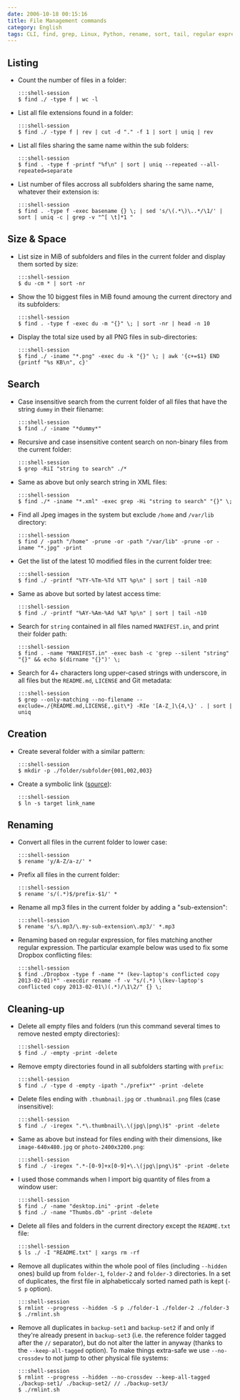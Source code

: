 ```yaml
---
date: 2006-10-18 00:15:16
title: File Management commands
category: English
tags: CLI, find, grep, Linux, Python, rename, sort, tail, regular expression, Dropbox, git, rmlint
---
```


## Listing

  * Count the number of files in a folder:

        :::shell-session
        $ find ./ -type f | wc -l

  * List all file extensions found in a folder:

        :::shell-session
        $ find ./ -type f | rev | cut -d "." -f 1 | sort | uniq | rev

  * List all files sharing the same name within the sub folders:

        :::shell-session
        $ find . -type f -printf "%f\n" | sort | uniq --repeated --all-repeated=separate

  * List number of files accross all subfolders sharing the same name, whatever their extension is:

        :::shell-session
        $ find . -type f -exec basename {} \; | sed 's/\(.*\)\..*/\1/' | sort | uniq -c | grep -v "^[ \t]*1 "


## Size & Space

  * List size in MiB of subfolders and files in the current folder and display them sorted by size:

        :::shell-session
        $ du -cm * | sort -nr

  * Show the 10 biggest files in MiB found amoung the current directory and its subfolders:

        :::shell-session
        $ find . -type f -exec du -m "{}" \; | sort -nr | head -n 10

  * Display the total size used by all PNG files in sub-directories:

        :::shell-session
        $ find ./ -iname "*.png" -exec du -k "{}" \; | awk '{c+=$1} END {printf "%s KB\n", c}'


## Search

  * Case insensitive search from the current folder of all files that have the string `dummy` in their filename:

        :::shell-session
        $ find ./ -iname "*dummy*"

  * Recursive and case insensitive content search on non-binary files from the current folder:

        :::shell-session
        $ grep -RiI "string to search" ./*

  * Same as above but only search string in XML files:

        :::shell-session
        $ find ./* -iname "*.xml" -exec grep -Hi "string to search" "{}" \;

  * Find all Jpeg images in the system but exclude `/home` and `/var/lib` directory:

        :::shell-session
        $ find / -path "/home" -prune -or -path "/var/lib" -prune -or -iname "*.jpg" -print

  * Get the list of the latest 10 modified files in the current folder tree:

        :::shell-session
        $ find ./ -printf "%TY-%Tm-%Td %TT %p\n" | sort | tail -n10

  * Same as above but sorted by latest access time:

        :::shell-session
        $ find ./ -printf "%AY-%Am-%Ad %AT %p\n" | sort | tail -n10

  * Search for `string` contained in all files named `MANIFEST.in`, and print their folder path:

        :::shell-session
        $ find . -name "MANIFEST.in" -exec bash -c 'grep --silent "string" "{}" && echo $(dirname "{}")' \;

  * Search for 4+ characters long upper-cased strings with underscore, in all files but the `README.md`, `LICENSE` and Git metadata:

        :::shell-session
        $ grep --only-matching --no-filename --exclude=./{README.md,LICENSE,.git\*} -RIe '[A-Z_]\{4,\}' . | sort | uniq


## Creation

  * Create several folder with a similar pattern:

        :::shell-session
        $ mkdir -p ./folder/subfolder{001,002,003}

  * Create a symbolic link ([source](https://news.ycombinator.com/item?id=1984792)):

        :::shell-session
        $ ln -s target link_name


## Renaming

  * Convert all files in the current folder to lower case:

        :::shell-session
        $ rename 'y/A-Z/a-z/' *

  * Prefix all files in the current folder:

        :::shell-session
        $ rename 's/(.*)$/prefix-$1/' *

  * Rename all mp3 files in the current folder by adding a "sub-extension":

        :::shell-session
        $ rename 's/\.mp3/\.my-sub-extension\.mp3/' *.mp3

  * Renaming based on regular expression, for files matching another regular expression. The particular example below was used to fix some Dropbox conflicting files:

        :::shell-session
        $ find ./Dropbox -type f -name "* (kev-laptop's conflicted copy 2013-02-01)*" -execdir rename -f -v "s/(.*) \(kev-laptop's conflicted copy 2013-02-01\)(.*)/\1\2/" {} \;


## Cleaning-up

  * Delete all empty files and folders (run this command several times to remove nested empty directories):

        :::shell-session
        $ find ./ -empty -print -delete

  * Remove empty directories found in all subfolders starting with `prefix`:

        :::shell-session
        $ find ./ -type d -empty -ipath "./prefix*" -print -delete

  * Delete files ending with `.thumbnail.jpg` or `.thumbnail.png` files (case insensitive):

        :::shell-session
        $ find ./ -iregex ".*\.thumbnail\.\(jpg\|png\)$" -print -delete

  * Same as above but instead for files ending with their dimensions, like `image-640x480.jpg` or `photo-2400x3200.png`:

        :::shell-session
        $ find ./ -iregex ".*-[0-9]+x[0-9]+\.\(jpg\|png\)$" -print -delete

  * I used those commands when I import big quantity of files from a window user:

        :::shell-session
        $ find ./ -name "desktop.ini" -print -delete
        $ find ./ -name "Thumbs.db" -print -delete

  * Delete all files and folders in the current directory except the `README.txt` file:

        :::shell-session
        $ ls ./ -I "README.txt" | xargs rm -rf

  * Remove all duplicates within the whole pool of files (including `--hidden` ones) build up from `folder-1`, `folder-2` and `folder-3` directories. In a set of duplicates, the first file in alphabeticcaly sorted named path is kept (`-S p` option).

        :::shell-session
        $ rmlint --progress --hidden -S p ./folder-1 ./folder-2 ./folder-3
        $ ./rmlint.sh

  * Remove all duplicates in `backup-set1` and `backup-set2` if and only if they're already present in `backup-set3` (i.e. the reference folder tagged after the `//` separator), but do not alter the latter in anyway (thanks to the `--keep-all-tagged` option). To make things extra-safe we use `--no-crossdev` to not jump to other physical file systems:

        :::shell-session
        $ rmlint --progress --hidden --no-crossdev --keep-all-tagged ./backup-set1/ ./backup-set2/ // ./backup-set3/
        $ ./rmlint.sh 
